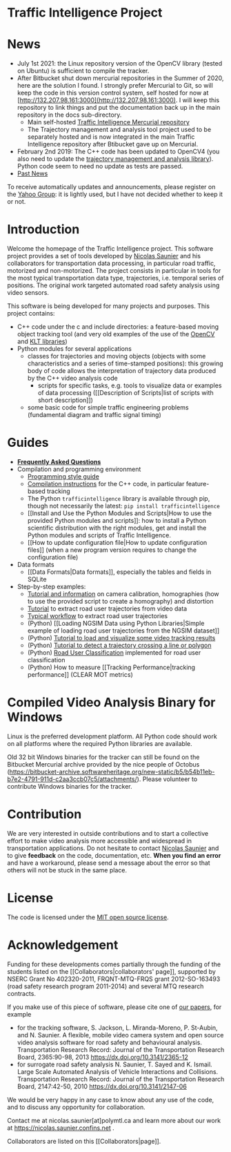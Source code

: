 Traffic Intelligence Project
==============

# News
* July 1st 2021: the Linux repository version of the OpenCV library (tested on Ubuntu) is sufficient to compile the tracker. 
* After Bitbucket shut down mercurial repositories in the Summer of 2020, here are the solution I found. I strongly prefer Mercurial to Git, so will keep the code in this version control system, self hosted for now at [http://132.207.98.161:3000](http://132.207.98.161:3000). I will keep this repository to link things and put the documentation back up in the main repository in the docs sub-directory.
    * Main self-hosted [Traffic Intelligence Mercurial repository](http://132.207.98.161:3000/)
    * The Trajectory management and analysis tool project used to be separately hosted and is now integrated in the main Traffic Intelligence repository after Btibucket gave up on Mercurial.
* February 2nd 2019: The C++ code has been updated to OpenCV4 (you also need to update the [trajectory management and analysis library](https://bitbucket.org/trajectories/trajectorymanagementandanalysis)). Python code seem to need no update as tests are passed. 
* [Past News](past-news.md)

To receive automatically updates and announcements, please register on the [Yahoo Group](https://groups.yahoo.com/neo/groups/traffic-intelligence): it is lightly used, but I have not decided whether to keep it or not.

# Introduction

Welcome the homepage of the Traffic Intelligence project. This software project provides a set of tools developed by [Nicolas Saunier](https://nicolas.saunier.confins.net) and his collaborators for transportation data processing, in particular road traffic, motorized and non-motorized. The project consists in particular in tools for the most typical transportation data type, trajectories, i.e. temporal series of positions. The original work targeted automated road safety analysis using video sensors. 

This software is being developed for many projects and purposes. This project contains:

* C++ code under the c and include directories: a feature-based moving object tracking tool (and very old examples of the use of the [OpenCV](https://opencv.org) and [KLT libraries](https://www.ces.clemson.edu/~stb/klt))
* Python modules for several applications
    * classes for trajectories and moving objects (objects with some characteristics and a series of time-stamped positions): this growing body of code allows the interpretation of trajectory data produced by the C++ video analysis code
        * scripts for specific tasks, e.g. tools to visualize data or examples of data processing ([[Description of Scripts|list of scripts with short description]]) 
    * some basic code for simple traffic engineering problems (fundamental diagram and traffic signal timing)

# Guides

* **[Frequently Asked Questions](faq.md)**
* Compilation and programming environment
    * [Programming style guide](http://wiki.polymtl.ca/transport/index.php/ProgrammingStyle)
    * [Compilation instructions](cpp-compilation.md) for the C++ code, in particular feature-based tracking
	* The Python `trafficintelligence` library is available through pip, though not necessarily the latest: `pip install trafficintelligence` 
    * [[Install and Use the Python Modules and Scripts|How to use the provided Python modules and scripts]]: how to install a Python scientific distribution with the right modules, get and install the Python modules and scripts of Traffic Intelligence.
    * [[How to update configuration file|How to update configuration files]] (when a new program version requires to change the configuration file)
* Data formats
    * [[Data Formats|Data formats]], especially the tables and fields in SQLite
* Step-by-step examples:
    * [Tutorial and information](camera-calibration.md) on camera calibration, homographies (how to use the provided script to create a homography) and distortion
    * [Tutorial](video-tracking-tutorial.md) to extract road user trajectories from video data
    * [Typical workflow](trajectory-extraction-workflow.md) to extract road user trajectories
    * (Python) [[Loading NGSIM Data using Python Libraries|Simple example of loading road user trajectories from the NGSIM dataset]]
    * (Python) [Tutorial to load and visualize some video tracking results](loading-trajectory-data-extracted-from-video-using-trafficintelligence-python-library.ipynb)
    * (Python) [Tutorial to detect a trajectory crossing a line or polygon](detecting-line-polygon-crossing.ipynb)
    * (Python) [Road User Classification](road-user-classification.md) implemented for road user classification
    * (Python) How to measure [[Tracking Performance|tracking performance]] (CLEAR MOT metrics)

# Compiled Video Analysis Binary for Windows

Linux is the preferred development platform. All Python code should work on all platforms where the required Python libraries are available. 

Old 32 bit Windows binaries for the tracker can still be found on the Bitbucket Mercurial archive provided by the nice people of Octobus (https://bitbucket-archive.softwareheritage.org/new-static/b5/b54b11eb-b7e2-4791-911d-c2aa3ccb07c5/attachments/). Please volunteer to contribute Windows binaries for the tracker.

# Contribution

We are very interested in outside contributions and to start a collective effort to make video analysis more accessible and widespread in transportation applications. Do not hesitate to contact [Nicolas Saunier](https://nicolas.saunier.confins.net) and to give **feedback** on the code, documentation, etc. **When you find an error** and have a workaround, please send a message about the error so that others will not be stuck in the same place. 

# License

The code is licensed under the [MIT open source license](http://www.opensource.org/licenses/mit-license).

# Acknowledgement

Funding for these developments comes partially through the funding of the students listed on the [[Collaborators|collaborators' page]], supported by NSERC Grant No 402320-2011, FRQNT-MTQ-FRQS grant 2012-SO-163493 (road safety research program 2011-2014) and several MTQ research contracts.

If you make use of this piece of software, please cite one of [our papers](https://nicolas.saunier.confins.net/#publications), for example

* for the tracking software, S. Jackson, L. Miranda-Moreno, P. St-Aubin, and N. Saunier. A flexible, mobile video camera system and open source video analysis software for road safety and behavioural analysis. Transportation Research Record: Journal of the Transportation Research Board, 2365:90-98, 2013 https://dx.doi.org/10.3141/2365-12
* for surrogate road safety analysis N. Saunier, T. Sayed and K. Ismail. Large Scale Automated Analysis of Vehicle Interactions and Collisions. Transportation Research Record: Journal of the Transportation Research Board, 2147:42-50, 2010 https://dx.doi.org/10.3141/2147-06

We would be very happy in any case to know about any use of the code, and to discuss any opportunity for collaboration. 

Contact me at nicolas.saunier[at]polymtl.ca and learn more about our work at https://nicolas.saunier.confins.net .

Collaborators are listed on this [[Collaborators|page]].
